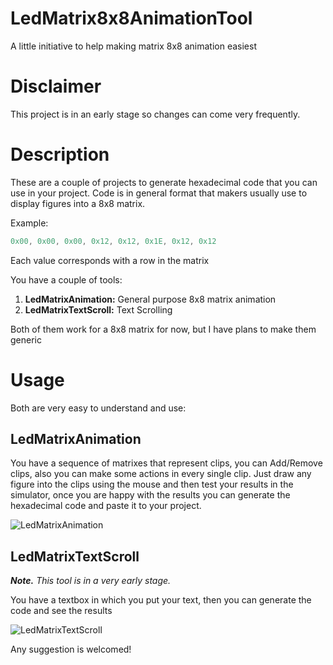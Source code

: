 # LedMatrix8x8AnimationTool
A little initiative to help making matrix 8x8 animation easiest

# Disclaimer
This project is in an early stage so changes can come very frequently.

# Description
These are a couple of projects to generate hexadecimal code that you can use in your project.
Code is in general format that makers usually use to display figures into a 8x8 matrix.

Example:

```c
0x00, 0x00, 0x00, 0x12, 0x12, 0x1E, 0x12, 0x12
```

Each value corresponds with a row in the matrix


You have a couple of tools:

1. **LedMatrixAnimation:** General purpose 8x8 matrix animation
2. **LedMatrixTextScroll:** Text Scrolling

Both of them work for a 8x8 matrix for now, but I have plans to make them generic

# Usage

Both are very easy to understand and use:

## LedMatrixAnimation

You have a sequence of matrixes that represent clips, you can Add/Remove clips, also you can make some actions in every single clip.
Just draw any figure into the clips using the mouse and then test your results in the simulator, once you are happy with the results you can generate the hexadecimal code and paste it to your project.

![LedMatrixAnimation](https://user-images.githubusercontent.com/7650467/75801734-ff965d80-5d51-11ea-835a-8a95568d370f.png)

## LedMatrixTextScroll

***Note.*** *This tool is in a very early stage.*

You have a textbox in which you put your text, then you can generate the code and see the results

![LedMatrixTextScroll](https://user-images.githubusercontent.com/7650467/75801839-26ed2a80-5d52-11ea-9173-38ac1a11a73e.png)



Any suggestion is welcomed!